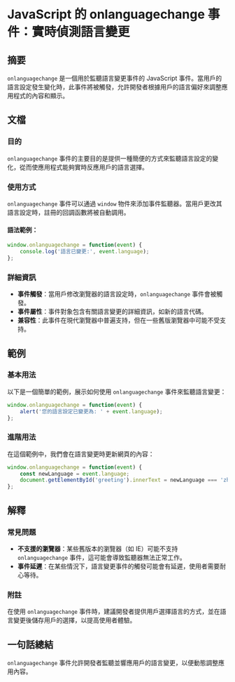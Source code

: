 <!--
Meta Description: # JavaScript 的 onlanguagechange 事件：實時偵測語言變更 ## 摘要 `onlanguagechange` 是一個用於監聽語言變更事件的 JavaScript 事件。當用戶的語言設定發生變化時，此事件將被觸發，允許開發者根據用戶的語言偏好來調整應用程式的內容和顯示。 #...
Meta Keywords: onlanguagechange, event, javascript, window, function
-->

# JavaScript 的 onlanguagechange 事件：實時偵測語言變更

## 摘要
`onlanguagechange` 是一個用於監聽語言變更事件的 JavaScript 事件。當用戶的語言設定發生變化時，此事件將被觸發，允許開發者根據用戶的語言偏好來調整應用程式的內容和顯示。

## 文檔
### 目的
`onlanguagechange` 事件的主要目的是提供一種簡便的方式來監聽語言設定的變化，從而使應用程式能夠實時反應用戶的語言選擇。

### 使用方式
`onlanguagechange` 事件可以通過 `window` 物件來添加事件監聽器。當用戶更改其語言設定時，註冊的回調函數將被自動調用。

#### 語法範例：
```javascript
window.onlanguagechange = function(event) {
    console.log('語言已變更:', event.language);
};
```

### 詳細資訊
- **事件觸發**：當用戶修改瀏覽器的語言設定時，`onlanguagechange` 事件會被觸發。
- **事件屬性**：事件對象包含有關語言變更的詳細資訊，如新的語言代碼。
- **兼容性**：此事件在現代瀏覽器中普遍支持，但在一些舊版瀏覽器中可能不受支持。

## 範例
### 基本用法
以下是一個簡單的範例，展示如何使用 `onlanguagechange` 事件來監聽語言變更：

```javascript
window.onlanguagechange = function(event) {
    alert('您的語言設定已變更為: ' + event.language);
};
```

### 進階用法
在這個範例中，我們會在語言變更時更新網頁的內容：

```javascript
window.onlanguagechange = function(event) {
    const newLanguage = event.language;
    document.getElementById('greeting').innerText = newLanguage === 'zh-TW' ? '你好' : 'Hello';
};
```

## 解釋
### 常見問題
- **不支援的瀏覽器**：某些舊版本的瀏覽器（如 IE）可能不支持 `onlanguagechange` 事件，這可能會導致監聽器無法正常工作。
- **事件延遲**：在某些情況下，語言變更事件的觸發可能會有延遲，使用者需要耐心等待。

### 附註
在使用 `onlanguagechange` 事件時，建議開發者提供用戶選擇語言的方式，並在語言變更後儲存用戶的選擇，以提高使用者體驗。

## 一句話總結
`onlanguagechange` 事件允許開發者監聽並響應用戶的語言變更，以便動態調整應用內容。